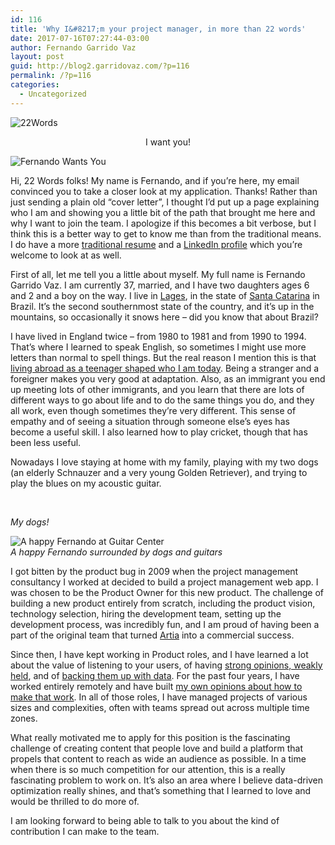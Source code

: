 ```yaml
---
id: 116
title: 'Why I&#8217;m your project manager, in more than 22 words'
date: 2017-07-16T07:27:44-03:00
author: Fernando Garrido Vaz
layout: post
guid: http://blog2.garridovaz.com/?p=116
permalink: /?p=116
categories:
  - Uncategorized
---
```

![22Words](/content/images/2016/03/22words.png)

<div align="center">
  I want you!
</div>

![Fernando Wants You](/content/images/2015/12/Uncle_Sam_-pointing_finger--1.jpg) 

Hi, 22 Words folks! My name is Fernando, and if you&#8217;re here, my email convinced you to take a closer look at my application. Thanks! Rather than just sending a plain old &#8220;cover letter&#8221;, I thought I&#8217;d put up a page explaining who I am and showing you a little bit of the path that brought me here and why I want to join the team. I apologize if this becomes a bit verbose, but I think this is a better way to get to know me than from the traditional means. I do have a more [traditional resume](https://drive.google.com/open?id=0BxMxvk8oimJ8Z1hXMHZtY2RwZGc) and a [LinkedIn profile](http://www.linkedin.com/in/fernandogarridovaz) which you&#8217;re welcome to look at as well.

First of all, let me tell you a little about myself. My full name is Fernando Garrido Vaz. I am currently 37, married, and I have two daughters ages 6 and 2 and a boy on the way. I live in [Lages](https://en.wikipedia.org/wiki/Lages), in the state of [Santa Catarina](https://en.wikipedia.org/wiki/Santa_Catarina_(state)) in Brazil. It&#8217;s the second southernmost state of the country, and it&#8217;s up in the mountains, so occasionally it snows here &#8211; did you know that about Brazil?

I have lived in England twice &#8211; from 1980 to 1981 and from 1990 to 1994. That&#8217;s where I learned to speak English, so sometimes I might use more letters than normal to spell things. But the real reason I mention this is that [living abroad as a teenager shaped who I am today](http://blog.garridovaz.com/playing-conkers-and-building-products/?utm_source=job_applications&utm_medium=website-form&utm_campaign=buffer-product-creator). Being a stranger and a foreigner makes you very good at adaptation. Also, as an immigrant you end up meeting lots of other immigrants, and you learn that there are lots of different ways to go about life and to do the same things you do, and they all work, even though sometimes they&#8217;re very different. This sense of empathy and of seeing a situation through someone else&#8217;s eyes has become a useful skill. I also learned how to play cricket, though that has been less useful.

Nowadays I love staying at home with my family, playing with my two dogs (an elderly Schnauzer and a very young Golden Retriever), and trying to play the blues on my acoustic guitar.

<div id="fb-root">
</div>

&nbsp;

<div class="fb-video" data-allowfullscreen="1" data-href="/garridovaz/videos/vb.579486527/10153816895296528/?type=3">
</div>

_My dogs!_

![A happy Fernando at Guitar Center](/content/images/2015/12/IMG-20150907-WA0015.jpg)  
_A happy Fernando surrounded by dogs and guitars_

I got bitten by the product bug in 2009 when the project management consultancy I worked at decided to build a project management web app. I was chosen to be the Product Owner for this new product. The challenge of building a new product entirely from scratch, including the product vision, technology selection, hiring the development team, setting up the development process, was incredibly fun, and I am proud of having been a part of the original team that turned [Artia](http://www.artia.com) into a commercial success.

Since then, I have kept working in Product roles, and I have learned a lot about the value of listening to your users, of having [strong opinions, weakly held](http://bobsutton.typepad.com/my_weblog/2006/07/strong_opinions.html), and of [backing them up with data](http://blog.garridovaz.com/heres-how-you-become-data-driven-in-six-easy-steps/?utm_source=job_applications&utm_medium=website-form&utm_campaign=buffer-product-creator). For the past four years, I have worked entirely remotely and have built [my own opinions about how to make that work](http://blog.garridovaz.com/how-to-get-remote-right/?utm_source=job_applications&utm_medium=website-form&utm_campaign=buffer-product-creator). In all of those roles, I have managed projects of various sizes and complexities, often with teams spread out across multiple time zones.

What really motivated me to apply for this position is the fascinating challenge of creating content that people love and build a platform that propels that content to reach as wide an audience as possible. In a time when there is so much competition for our attention, this is a really fascinating problem to work on. It&#8217;s also an area where I believe data-driven optimization really shines, and that&#8217;s something that I learned to love and would be thrilled to do more of.

I am looking forward to being able to talk to you about the kind of contribution I can make to the team.